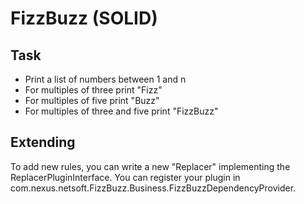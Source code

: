 # FizzBuzz (SOLID)

## Task

* Print a list of numbers between 1 and n
* For multiples of three print "Fizz"
* For multiples of five print "Buzz"
* For multiples of three and five print "FizzBuzz"



## Extending

To add new rules, you can write a new "Replacer" implementing the ReplacerPluginInterface. You can register your plugin in com.nexus.netsoft.FizzBuzz.Business.FizzBuzzDependencyProvider.